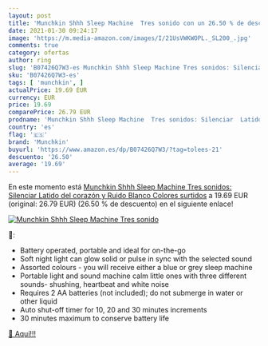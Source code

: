 ```yaml
---
layout: post
title: 'Munchkin Shhh Sleep Machine  Tres sonido con un 26.50 % de descuento'
date: 2021-01-30 09:24:17
image: 'https://m.media-amazon.com/images/I/21UsVWKWOPL._SL200_.jpg'
comments: true
category: ofertas
author: ring
slug: 'B07426Q7W3-es Munchkin Shhh Sleep Machine Tres sonidos: Silenciar Latido...'
sku: 'B07426Q7W3-es'
tags: [ 'munchkin', ]
actualPrice: 19.69 EUR
currency: EUR
price: 19.69
comparePrice: 26.79 EUR
prodname: 'Munchkin Shhh Sleep Machine  Tres sonidos: Silenciar  Latido del corazón y Ruido Blanco  Colores surtidos'
country: 'es'
flag: '🇪🇸'
brand: 'Munchkin'
buyurl: 'https://www.amazon.es/dp/B07426Q7W3/?tag=tolees-21'
descuento: '26.50'
average: '19.69'
---
```


En este momento está [Munchkin Shhh Sleep Machine  Tres sonidos: Silenciar  Latido del corazón y Ruido Blanco  Colores surtidos](https://www.amazon.es/dp/B07426Q7W3/?tag=tolees-21) a 19.69 EUR (original: 26.79 EUR) (26.50 %  de descuento) en el siguiente enlace!

[![Munchkin Shhh Sleep Machine  Tres sonido](https://m.media-amazon.com/images/I/21UsVWKWOPL._SL200_.jpg)](https://www.amazon.es/dp/B07426Q7W3/?tag=tolees-21)

🔎:

- Battery operated, portable and ideal for on-the-go
- Soft night light can glow solid or pulse in sync with the selected sound
- Assorted colours - you will receive either a blue or grey sleep machine
- Portable light and sound machine calm little ones with three different sounds- shushing, heartbeat and white noise
- Requires 2 AA batteries (not included); do not submerge in water or other liquid
- Auto shut-off timer for 10, 20 and 30 minutes increments
- 30 minutes maximum to conserve battery life

[🛒 Aquí!!!](https://www.amazon.es/dp/B07426Q7W3/?tag=tolees-21)
